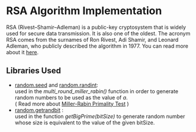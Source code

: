 # RSA Algorithm Implementation

RSA (Rivest–Shamir–Adleman) is a public-key cryptosystem that is widely used for secure data transmission. It is also one of the oldest. The acronym RSA comes from the surnames of Ron Rivest, Adi Shamir, and Leonard Adleman, who publicly described the algorithm in 1977.
You can read more about it [here](https://en.wikipedia.org/wiki/RSA_(cryptosystem)).


## Libraries Used
* [random.seed](https://docs.python.org/3/library/random.html) and [random.randint](https://docs.python.org/3/library/random.html): <br>used in the *multi_round_miller_rabin()* function in order to generate random numbers to be used as the value of *a*. <br>
( Read more about [Miller-Rabin Primality Test](https://observablehq.com/@beardofdoom/miller-rabin-primality-test) )
* [random.getrandbit](https://docs.python.org/3/library/random.html) : <br>
used in the function *getBigPrime(bitSize)* to generate random number whose size is equivalent to the value of the given bitSize. 

